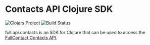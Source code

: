 # Contacts API Clojure SDK

[![Clojars Project](https://img.shields.io/clojars/v/fullcontact/contacts-api-clojure.svg)](https://clojars.org/fullcontact/contacts-api-clojure)
[![Build Status](https://travis-ci.org/fullcontact/contacts-api-clojure.svg?branch=master)](https://travis-ci.org/fullcontact/contacts-api-clojure)

full.api.contacts is an SDK for Clojure that can be used to access the [FullContact Contacts API](https://www.fullcontact.com/apps/docs/).

